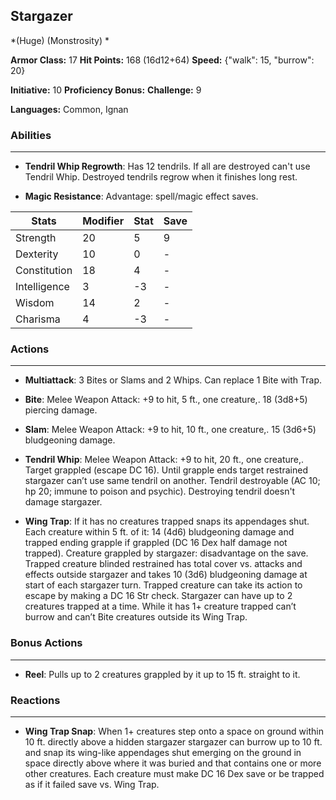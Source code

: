 ## Stargazer
*(Huge) (Monstrosity) *

**Armor Class:** 17
**Hit Points:** 168 (16d12+64)
**Speed:** {"walk": 15, "burrow": 20}

**Initiative:** 10
**Proficiency Bonus:**
**Challenge:** 9

**Languages:** Common, Ignan

### Abilities
 --- 
- **Tendril Whip Regrowth**: Has 12 tendrils. If all are destroyed can't use Tendril Whip. Destroyed tendrils regrow when it finishes long rest.

- **Magic Resistance**: Advantage: spell/magic effect saves.



| Stats | Modifier | Stat | Save
| ---- | ---- | ---- | ---- |
| Strength | 20 | 5 | 9 |
| Dexterity | 10 | 0 | - |
| Constitution | 18 | 4 | - |
| Intelligence | 3 | -3 | - |
| Wisdom | 14 | 2 | - |
| Charisma | 4 | -3 | - |

### Actions
 --- 
- **Multiattack**: 3 Bites or Slams and 2 Whips. Can replace 1 Bite with Trap.

- **Bite**: Melee Weapon Attack: +9 to hit, 5 ft., one creature,. 18 (3d8+5) piercing damage.

- **Slam**: Melee Weapon Attack: +9 to hit, 10 ft., one creature,. 15 (3d6+5) bludgeoning damage.

- **Tendril Whip**: Melee Weapon Attack: +9 to hit, 20 ft., one creature,. Target grappled (escape DC 16). Until grapple ends target restrained stargazer can’t use same tendril on another. Tendril destroyable (AC 10; hp 20; immune to poison and psychic). Destroying tendril doesn't damage stargazer. 

- **Wing Trap**: If it has no creatures trapped snaps its appendages shut. Each creature within 5 ft. of it: 14 (4d6) bludgeoning damage and trapped ending grapple if grappled (DC 16 Dex half damage not trapped). Creature grappled by stargazer: disadvantage on the save. Trapped creature blinded restrained has total cover vs. attacks and effects outside stargazer and takes 10 (3d6) bludgeoning damage at start of each stargazer turn. Trapped creature can take its action to escape by making a DC 16 Str check. Stargazer can have up to 2 creatures trapped at a time. While it has 1+ creature trapped can’t burrow and can’t Bite creatures outside its Wing Trap.

### Bonus Actions
 --- 
- **Reel**: Pulls up to 2 creatures grappled by it up to 15 ft. straight to it.

### Reactions
 --- 
- **Wing Trap Snap**: When 1+ creatures step onto a space on ground within 10 ft. directly above a hidden stargazer stargazer can burrow up to 10 ft. and snap its wing-like appendages shut emerging on the ground in space directly above where it was buried and that contains one or more other creatures. Each creature must make DC 16 Dex save or be trapped as if it failed save vs. Wing Trap.

